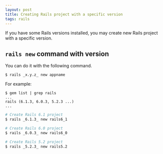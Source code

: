 ```yaml
---
layout: post
title: Creating Rails project with a specific version
tags: rails
---
```


If you have some Rails versions installed, you may create new Rails project with a specific version.


## `rails new` command with version

You can do it with the following command.

```console
$ rails _x.y.z_ new appname
```

For example:


```console
$ gem list | grep rails
...
rails (6.1.3, 6.0.3, 5.2.3 ...)
...
```

```bash
# Create Rails 6.1 project
$ rails _6.1.3_ new rails6_1

# Create Rails 6.0 project
$ rails _6.0.3_ new rails6_0

# Create Rails 5.2 project
$ rails _5.2.3_ new rails5.2
```